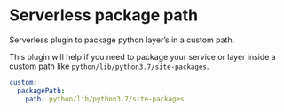 # Serverless package path

Serverless plugin to package python layer’s in a custom path.

This plugin will help if you need to package your service or layer inside a custom path like `python/lib/python3.7/site-packages`.

```yaml
custom:
  packagePath:
    path: python/lib/python3.7/site-packages
```
